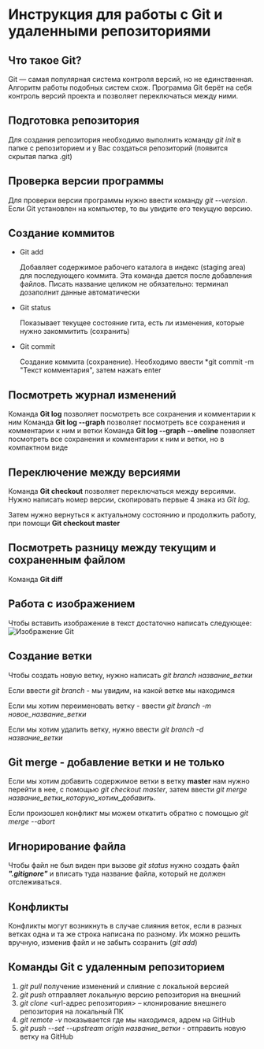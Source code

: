 # Инструкция для работы с Git и удаленными репозиториями

## Что такое Git?
Git — самая популярная система контроля
версий, но не единственная. Алгоритм
работы подобных систем схож.
Программа Git берёт на себя контроль версий
проекта и позволяет переключаться между
ними.
## Подготовка репозитория
Для создания репозитория необходимо выполнить команду *git init* в папке с репозиторием и у Вас создаться репозиторий (появится скрытая папка .git)

## Проверка версии программы
Для проверки версии программы нужно ввести команду *git --version*. Если Git установлен на компьютер, то вы увидите его текущую версию.

## Создание коммитов

* Git add 

    Добавляет содержимое рабочего каталога
в индекс (staging area) для последующего коммита. Эта команда дается после добавления
файлов. Писать название целиком не обязательно: терминал дозаполнит данные автоматически

* Git status

    Показывает текущее состояние гита, есть
ли изменения, которые нужно закоммитить
(сохранить)

* Git commit

    Создание коммита (сохранение). Необходимо ввести *git commit -m "Текст комментария", затем нажать enter

## Посмотреть журнал изменений

Команда **Git log** позволяет посмотреть все сохранения и комментарии к ним
Команда **Git log --graph** позволяет посмотреть все сохранения и комментарии к ним и ветки
Команда **Git log --graph --oneline** позволяет посмотреть все сохранения и комментарии к ним и ветки, но в компактном виде

## Переключение между версиями

Команда **Git checkout** позволяет переключаться между версиями.
Нужно написать номер версии, скопировать первые 4 знака из *Git log*.

Затем нужно вернуться к актуальному состоянию и продолжить работу, при помощи **Git checkout master**

## Посмотреть разницу между текущим и сохраненным файлом

Команда **Git diff**

## Работа с изображением

Чтобы вставить изображение в текст достаточно написать следующее:
![Изображение Git](gitPics.png)

## Создание ветки

Чтобы создать новую ветку, нужно написать *git branch название_ветки*

Если ввести *git branch* - мы увидим, на какой ветке мы находимся

Если мы хотим переименовать ветку - ввести *git branch -m новое_название_ветки*

Если мы хотим удалить ветку, нужно ввести *git branch -d название_ветки*

## Git merge - добавление ветки и не только

Если мы хотим добавить содержимое ветки в ветку __master__ нам нужно перейти в нее, с помощью *git checkout master*, затем ввести *git merge название_ветки_которую_хотим_добавить*. 

Если произошел конфликт мы можем откатить обратно с помощью *git merge --abort*

## Игнорирование файла

Чтобы файл не был виден при вызове *git status* нужно создать файл **_".gitignore"_** и вписать туда название файла, который не должен отслеживаться.

## Конфликты

Конфликты могут возникнуть в случае слияния веток, если в разных ветках одна и та же строка написана по разному.
Их можно решить вручную, изменив файл и не забыть созранить (*git add*)

## Команды Git с удаленным репозиторием

1. *git pull* получение изменений и слияние с локальной версией
2. *git push* отправляет локальную версию репозитория на внешний
3. *git clone* <url-адрес репозитория> – клонирование внешнего репозитория на
локальный ПК
4. *git remote -v* показывается где мы находимся, адрем на GitHub
5. *git push --set --upstream origin название_ветки* - отправить новую ветку на GitHub
